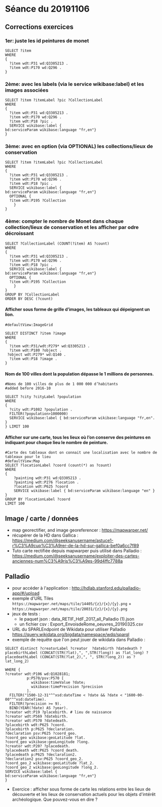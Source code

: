 # Séance du 20191106
## Corrections exercices

### 1er: juste les id peintures de monet 
```sparql
SELECT ?item 
WHERE
{
  ?item wdt:P31 wd:Q3305213 .
  ?item wdt:P170 wd:Q296 .
}
```

### 2ème: avec les labels (via le service wikibase:label) et les images associées
```sparql
SELECT ?item ?itemLabel ?pic ?CollectionLabel
WHERE
{
  ?item wdt:P31 wd:Q3305213 .
  ?item wdt:P170 wd:Q296 .
  ?item wdt:P18 ?pic .
  SERVICE wikibase:label { 
bd:serviceParam wikibase:language "fr,en"}
}
```

### 3ème: avec en option (via OPTIONAL) les collections/lieux de conservation
```sparql
SELECT ?item ?itemLabel ?pic ?CollectionLabel
WHERE
{
  ?item wdt:P31 wd:Q3305213 .
  ?item wdt:P170 wd:Q296 .
  ?item wdt:P18 ?pic .
  SERVICE wikibase:label { 
bd:serviceParam wikibase:language "fr,en"}
  OPTIONAL { 
  ?item wdt:P195 ?Collection
    }
}
```
### 4ème: compter le nombre de Monet dans chaque collection/lieux de conservation et les afficher par odre décroissant
```sparql
SELECT ?CollectionLabel (COUNT(?item) AS ?count)
WHERE
{
  ?item wdt:P31 wd:Q3305213 .
  ?item wdt:P170 wd:Q296 .
  ?item wdt:P18 ?pic .
  SERVICE wikibase:label { 
bd:serviceParam wikibase:language "fr,en"}
  OPTIONAL { 
  ?item wdt:P195 ?Collection
    }
}
GROUP BY ?CollectionLabel
ORDER BY DESC (?count)
```

#### Afficher sous forme de grille d’images, les tableaux qui dépeignent un lion.

````sparql
#defaultView:ImageGrid

SELECT DISTINCT ?item ?image
WHERE
{
  ?item wdt:P31/wdt:P279* wd:Q3305213 .  
  ?item wdt:P180 ?object .
 ?object wdt:P279* wd:Q140 . 
  ?item wdt:P18 ?image .
}
````

#### Nom de 100 villes dont la population dépasse le 1 millions de personnes.

````sparql
#Noms de 100 villes de plus de 1 000 000 d’habitants
#added before 2016-10

SELECT ?city ?cityLabel ?population
WHERE
{
  ?city wdt:P1082 ?population . 
  FILTER(?population>1000000)
  SERVICE wikibase:label { bd:serviceParam wikibase:language "fr,en". }
} LIMIT 100
````

#### Afficher sur une carte, tous les lieux où l’on conserve des peintures en indiquant pour chaque lieu le nombre de peinture.

````
#Carte des tableaux dont on connait une localisation avec le nombre de tableaux pour le lieu
#defaultView:Map
SELECT ?locationLabel ?coord (count(*) as ?count)
WHERE
{
    ?painting wdt:P31 wd:Q3305213 .
    ?painting wdt:P276 ?location .
	?location wdt:P625 ?coord
	SERVICE wikibase:label { bd:serviceParam wikibase:language "en" }      
}
GROUP BY ?locationLabel ?coord
LIMIT 100

````

## Image / carte / données

* map georectifier, and image georeferencer : https://mapwarper.net/ 
* récupérer de la HD dans Gallica : https://medium.com/@seeksanusername/astuce1-r%C3%A9cup%C3%A9rer-de-la-hd-sur-gallica-bef0a6cc7f89
* Tuto carte rectifiée depuis mapwarper puis utilisé dans Palladio : https://medium.com/@seeksanusername/exploiter-des-cartes-anciennes-num%C3%A9ris%C3%A9es-99d4ffc7788a

## Palladio
* pour accéder à l'application : http://hdlab.stanford.edu/palladio-app/#/upload
* exemple d'URL Tiles `https://mapwarper.net/maps/tile/14405/{z}/{x}/{y}.png` + `https://mapwarper.net/maps/tile/20031/{z}/{x}/{y}.png`
* jeux de tests :
	* le paquet json : data_RETIF_HdF_2017_all_Palladio (1).json
	* un fichier csv : Export_EnvoisdeRome_oeuvres_20190325.csv
* URL du SPARLEndpoint de Wikidata pour utiliser Palladio
https://query.wikidata.org/bigdata/namespace/wdq/sparql
* exemple de requête que l'on peut jouer de wikidata dans Palladio : 
````sparql
SELECT distinct ?creatorLabel ?creator  ?datebirth ?datedeath ?placebirthLabel (CONCAT(STR(?lat),", ",STR(?long)) as ?lat_long) ?placedeathLabel (CONCAT(STR(?lat_2),", ", STR(?long_2)) as ?lat_long_2)

WHERE {
?creator wdt:P106 wd:Q1028181;
          p:P570/psv:P570 [
            wikibase:timeValue ?date;
            wikibase:timePrecision ?precision
          ].
  FILTER("1500-12-31"^^xsd:dateTime < ?date && ?date < "1600-00-00"^^xsd:dateTime).
  FILTER(?precision >= 9).
  BIND(YEAR(?date) AS ?year).
?creator wdt:P19 ?placebirth. # lieu de naissance 
?creator wdt:P569 ?datebirth.
?creator wdt:P570 ?datedeath. 
?placebirth wdt:P625 ?coord.
?placebirth p:P625 ?declaration.
?declaration psv:P625 ?coord_geo.
?coord_geo wikibase:geoLatitude ?lat.
?coord_geo wikibase:geoLongitude ?long.
?creator wdt:P20? ?placedeath. 
?placedeath wdt:P625 ?coord_death.
?placedeath p:P625 ?declaration2.
?declaration2 psv:P625 ?coord_geo_2.
?coord_geo_2 wikibase:geoLatitude ?lat_2.
?coord_geo_2 wikibase:geoLongitude ?long_2.
SERVICE wikibase:label { 
bd:serviceParam wikibase:language "fr,en"}
}

````
* Exercice : afficher sous forme de carte les relations entre les lieux de découverte et les lieux de conservation actuels pour les objets d'intérêt archéologique. Que pouvez-vous en dire ?
